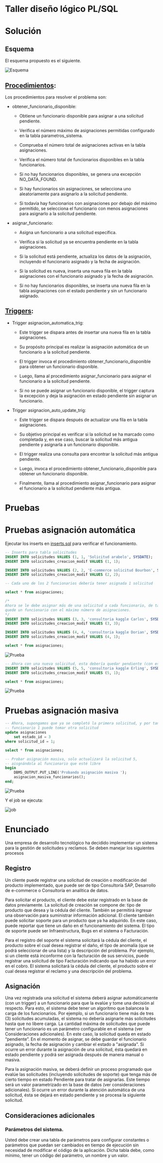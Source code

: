 # Taller diseño lógico PL/SQL

# Solución

##  Esquema

El esquema propuesto es el siguiente.

![Esquema](imagenes/dise%C3%B1o_ddl.png)

## [Procedimientos](ddl.sql):

Los procedimientos para resolver el problema son:

* obtener_funcionario_disponible:

    * Obtiene un funcionario disponible para asignar a una solicitud pendiente.

    * Verifica el número máximo de asignaciones permitidas configurado en la tabla parametros_sistema.

    * Comprueba el número total de asignaciones activas en la tabla asignaciones.

    * Verifica el número total de funcionarios disponibles en la tabla funcionarios.

    * Si no hay funcionarios disponibles, se genera una excepción NO_DATA_FOUND.

    * Si hay funcionarios sin asignaciones, se selecciona uno aleatoriamente para asignarlo a la solicitud pendiente.

    * Si todavía hay funcionarios con asignaciones por debajo del máximo permitido, se selecciona el funcionario con menos asignaciones para asignarlo a la solicitud pendiente.

* asignar_funcionario:

    * Asigna un funcionario a una solicitud específica.
    
    * Verifica si la solicitud ya se encuentra pendiente en la tabla asignaciones.
    
    * Si la solicitud está pendiente, actualiza los datos de la asignación, incluyendo el funcionario asignado y la fecha de asignación.
    
    * Si la solicitud es nueva, inserta una nueva fila en la tabla asignaciones con el funcionario asignado y la fecha de asignación.
    
    * Si no hay funcionarios disponibles, se inserta una nueva fila en la tabla asignaciones con el estado pendiente y sin un funcionario asignado.



## [Triggers](ddl.sql):


* Trigger asignacion_automatica_trig:

    
    * Este trigger se dispara antes de insertar una nueva fila en la tabla asignaciones.
     
    * Su propósito principal es realizar la asignación automática de un funcionario a la solicitud pendiente.
     
    * El trigger invoca el procedimiento obtener_funcionario_disponible para obtener un funcionario disponible.
     
    * Luego, llama al procedimiento asignar_funcionario para asignar el funcionario a la solicitud pendiente.
     
    * Si no se puede asignar un funcionario disponible, el trigger captura la excepción y deja la asignación en estado pendiente sin asignar un funcionario.


* Trigger asignacion_auto_update_trig:

    * Este trigger se dispara después de actualizar una fila en la tabla asignaciones.

    * Su objetivo principal es verificar si la solicitud se ha marcado como completada y, en ese caso, buscar la solicitud más antigua pendiente y asignarla a un funcionario disponible.

    * El trigger realiza una consulta para encontrar la solicitud más antigua pendiente.

    * Luego, invoca el procedimiento obtener_funcionario_disponible para obtener un funcionario disponible.

    * Finalmente, llama al procedimiento asignar_funcionario para asignar el funcionario a la solicitud pendiente más antigua.

# Pruebas 


# Pruebas asignación automática

Ejecutar los inserts en [inserts.sql](inserts.sql) para verificar el funcionamiento.

```sql
-- Inserts para tabla solicitudes
INSERT INTO solicitudes VALUES (1, 1, 'Solicitud arabelo', SYSDATE);
INSERT INTO solicitudes_creacion_modif VALUES (1, 1);

INSERT INTO solicitudes VALUES (2, 2, 'E-commerce solicitud Bourbon', SYSDATE);
INSERT INTO solicitudes_creacion_modif VALUES (2, 2);

-- Cada uno de los 2 funcionarios debería tener asignada 1 solicitud

select * from asignaciones; 

/* 
Ahora se le debe asignar más de una solicitud a cada funcionario, de tal forma que 
quede un funcionario con el máximo número de asignaciones.
*/
INSERT INTO solicitudes VALUES (3, 3, 'consultoria kaggle Carlos', SYSDATE);
INSERT INTO solicitudes_creacion_modif VALUES (3, 3);

INSERT INTO solicitudes VALUES (4, 4, 'consultoria kaggle Dorian', SYSDATE);
INSERT INTO solicitudes_creacion_modif VALUES (4, 1);

select * from asignaciones; 
```

![Prueba](imagenes/prueba_asignacion_automatica.png)


```sql
-- Ahora con una nueva solicitud, esta debería quedar pendiente (con estado 1)
INSERT INTO solicitudes VALUES (5, 5, 'consultoria kaggle Erling', SYSDATE);
INSERT INTO solicitudes_creacion_modif VALUES (5, 1);

select * from asignaciones; 
```
![Prueba](imagenes/pendiente_automatica.png)


# Pruebas asignación masiva

```sql
-- Ahora, supongamos que ya se completó la primera solicitud, y por tanto, el 
-- funcionario 1 puede tomar otra solicitud
update asignaciones 
    set estado_id = 3
where solicitud_id = 1;

select * from asignaciones; 

-- Probar asignación masiva, solo actualizará la solicitud 5,
-- aisgnándola al funcionario que esté libre
begin
    DBMS_OUTPUT.PUT_LINE('Probando asignación masiva ');
    asignacion_masiva_funcionarios();
end;
```
![Prueba](imagenes/prueba_asignacion_masiva.png)


Y el job se ejecuta:

![job](imagenes/prueba_jobs.png)

# Enunciado

Una empresa de desarrollo tecnológico ha decidido implementar un sistema para la gestión de
solicitudes y reclamos. Se deben manejar los siguientes procesos

## Registro

Un cliente puede registrar una solicitud de creación o modificación del producto implementado,
que puede ser de tipo Consultoría SAP, Desarrollo de e-commerce o Consultoría en analítica de
datos.

Para solicitar el producto, el cliente debe estar registrado en la base de datos previamente. La solicitud de creación se compone de: tipo de producto que desea y la cédula del cliente. También se permitirá ingresar una observación para suministrar información adicional.
El cliente también puede solicitar soporte para un producto que ya ha adquirido. En este caso, puede reportar que tiene un daño en el funcionamiento del sistema. El tipo de soporte puede ser Infraestructura, Bugs en el sistema o Facturación.

Para el registro del soporte el sistema solicitará la cédula del cliente, el producto sobre el cual desea registrar el daño, el tipo de anomalía (que se podrá seleccionar de una lista) y la  descripción del problema. Por ejemplo, si un cliente está inconforme con la facturación de sus servicios, puede registrar una solicitud de tipo Facturación indicando que ha habido un error en  el cobro. El sistema solicitará la cédula del cliente, el producto sobre el cual desea registrar el reclamo y una descripción del problema.


## Asignación

Una vez registrada una solicitud el sistema deberá asignar automáticamente (con un trigger) a un funcionario para que la evalúe y tome una decisión al respecto. Para esto, el sistema debe tener un algoritmo que balancea la carga de los funcionarios. Por ejemplo, si un funcionario
tiene más de tres (3) solicitudes acumuladas, el sistema no debería asignarle más solicitudes  hasta que no libere carga. La cantidad máxima de solicitudes que puede tener un funcionario es un parámetro configurable en el sistema (ver Consideraciones adicionales). En este caso, la
solicitud queda en estado “pendiente”. En el momento de asignar, se debe guardar el funcionario asignado, la fecha de asignación y cambiar el estado a "asignada". Si ocurre un error durante la asignación de una solicitud, ésta quedará en estado pendiente y podrá ser
asignada después de manera manual o masiva.

Para la asignación masiva, se deberá definir un proceso programado que evalúe las solicitudes (incluyendo solicitudes de soporte) que tenga más de cierto tiempo en estado Pendiente para tratar de asignarlas. Este tiempo será un valor parametrizado en la base de datos (ver consideraciones adicionales). Si ocurre un error durante la atención automática de una solicitud, ésta se dejará en estado pendiente y se procesa la siguiente solicitud.

## Consideraciones adicionales

### Parámetros del sistema.

Usted debe crear una tabla de parámetros para configurar constantes o parámetros que puedan ser cambiados en tiempo de ejecución sin necesidad de modificar el código de la aplicación. Dicha tabla debe, como mínimo, tener un código del parámetro, un nombre y un valor.

